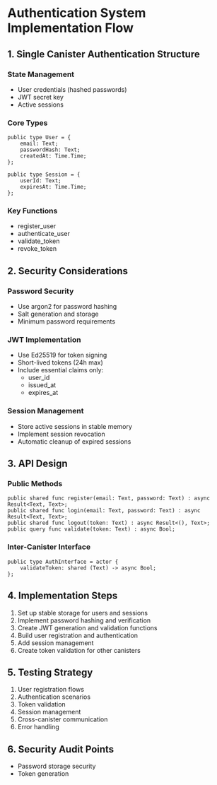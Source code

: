 # Authentication System Implementation Flow

## 1. Single Canister Authentication Structure

### State Management
- User credentials (hashed passwords)
- JWT secret key
- Active sessions

### Core Types
```motoko
public type User = {
    email: Text;
    passwordHash: Text;
    createdAt: Time.Time;
};

public type Session = {
    userId: Text;
    expiresAt: Time.Time;
};
```

### Key Functions
- register_user
- authenticate_user
- validate_token
- revoke_token

## 2. Security Considerations

### Password Security
- Use argon2 for password hashing
- Salt generation and storage
- Minimum password requirements

### JWT Implementation
- Use Ed25519 for token signing
- Short-lived tokens (24h max)
- Include essential claims only:
  - user_id
  - issued_at
  - expires_at

### Session Management
- Store active sessions in stable memory
- Implement session revocation
- Automatic cleanup of expired sessions

## 3. API Design

### Public Methods
```motoko
public shared func register(email: Text, password: Text) : async Result<Text, Text>;
public shared func login(email: Text, password: Text) : async Result<Text, Text>;
public shared func logout(token: Text) : async Result<(), Text>;
public query func validate(token: Text) : async Bool;
```

### Inter-Canister Interface
```motoko
public type AuthInterface = actor {
    validateToken: shared (Text) -> async Bool;
};
```

## 4. Implementation Steps

1. Set up stable storage for users and sessions
2. Implement password hashing and verification
3. Create JWT generation and validation functions
4. Build user registration and authentication
5. Add session management
6. Create token validation for other canisters

## 5. Testing Strategy

1. User registration flows
2. Authentication scenarios
3. Token validation
4. Session management
5. Cross-canister communication
6. Error handling

## 6. Security Audit Points

- Password storage security
- Token generation
